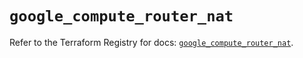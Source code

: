 # `google_compute_router_nat`

Refer to the Terraform Registry for docs: [`google_compute_router_nat`](https://registry.terraform.io/providers/hashicorp/google/6.14.1/docs/resources/compute_router_nat).
